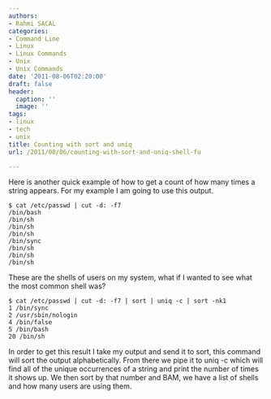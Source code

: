 ```yaml
---
authors:
- Rahmi SACAL
categories:
- Command Line
- Linux
- Linux Commands
- Unix
- Unix Commands
date: '2011-08-06T02:20:00'
draft: false
header:
  caption: ''
  image: ''
tags:
- linux
- tech
- unix
title: Counting with sort and uniq
url: /2011/08/06/counting-with-sort-and-uniq-shell-fu

---
```


Here is another quick example of how to get a count of how many times a string appears. For my example I am going to use this output.

    $ cat /etc/passwd | cut -d: -f7
    /bin/bash
    /bin/sh
    /bin/sh
    /bin/sh
    /bin/sync
    /bin/sh
    /bin/sh
    /bin/sh

These are the shells of users on my system, what if I wanted to see what the most common shell was?

    $ cat /etc/passwd | cut -d: -f7 | sort | uniq -c | sort -nk1
    1 /bin/sync
    2 /usr/sbin/nologin
    4 /bin/false
    5 /bin/bash
    20 /bin/sh

In order to get this result I take my output and send it to sort, this command will sort the output alphabetically. From there we pipe it to uniq -c which will find all of the unique occurrences of a string and print the number of times it shows up. We then sort by that number and BAM, we have a list of shells and how many users are using them.
